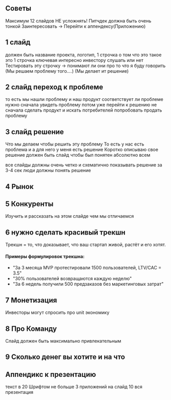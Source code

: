 ## Советы
Максимум 12 слайдов
НЕ усложнять! Питчдек должна быть очень тонкой 
Заинтересовать -> Перейти к аппендексу(Приложению)

## 1 слайд 
должен быть название проекта, логотип, 1 строчка о том что это такое
это 1 строчка ключевая интересно инвестору слушать или нет
Тестировать эту строчку -> понимают ли они про то что я буду говорить
(Мы решаем проблему того....)
(Мы делает ит решение)

## 2 слайд переход к проблеме
то есть мы нашли проблему и наш продукт соответствует ли проблеме
нужно сначала увидеть проблему потом уже перейти к решению 
не сначала сделать продукт и искать потребителей
попробовать продать проблему

## 3 слайд решение 

Что мы делаем чтобы решить эту проблему
То есть у нас есть проблема и а для него у меня есть решение
Коротко описываю свое решение
должен быть слайд чтобы был понятен абсолютно всем

все слайды должны очень четко и схематично показывать решение 
за 3-4 сек люди должны понять решение

## 4 Рынок

## 5 Конкуренты
Изучить
и рассказать на этом слайде чем мы отличаемся

## 6 нужно сделать красивый трекшн 

Трекшн = то, что доказывает, что ваш стартап живой, растёт и его хотят.
#### Примеры формулировок трекшна:
- "За 3 месяца MVP протестировали 1500 пользователей, LTV/CAC = 3.5"
- "30% пользователей возвращаются каждую неделю"
- "За 6 недель получили 500 предзаказов без маркетинговых затрат"

## 7 Монетизация 
Инвесторы могут спросить про unit экономику


## 8 Про Команду
Слайд должен быть максимально привлекательным

## 9 Сколько денег вы хотите и на что

## Аппендикс к презентацию

текст в 20 Шрифтом 
не больше 3 приложений на слайд
10 вся презентация 






